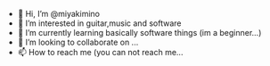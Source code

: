 - 👋 Hi, I’m @miyakimino
- 👀 I’m interested in guitar,music and software
- 🌱 I’m currently learning basically software things (im a beginner...)
- 💞️ I’m looking to collaborate on ...
- 📫 How to reach me (you can not reach me...

<!---
miyakimino/miyakimino is a ✨ special ✨ repository because its `README.md` (this file) appears on your GitHub profile.
You can click the Preview link to take a look at your changes.
--->
